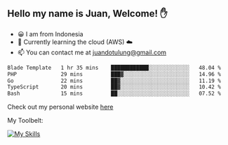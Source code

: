 ## Hello my name is Juan, Welcome! ✋

- 😀 I am from Indonesia
- 📖 Currently learning the cloud (AWS) ☁️
- 📫 You can contact me at juandotulung@gmail.com

<!--START_SECTION:waka-->

```txt
Blade Template   1 hr 35 mins    ████████████░░░░░░░░░░░░░   48.04 %
PHP              29 mins         ███▓░░░░░░░░░░░░░░░░░░░░░   14.96 %
Go               22 mins         ██▓░░░░░░░░░░░░░░░░░░░░░░   11.19 %
TypeScript       20 mins         ██▓░░░░░░░░░░░░░░░░░░░░░░   10.42 %
Bash             15 mins         ██░░░░░░░░░░░░░░░░░░░░░░░   07.52 %
```

<!--END_SECTION:waka-->

Check out my personal website [here](https://juanchristian.com)

My Toolbelt:

[![My Skills](https://skillicons.dev/icons?i=go,js,ts,nodejs,express,react,nextjs,vue,tailwind,vite,html,css,python,php,aws,bash,linux,postgres,mysql,redis,kafka,docker,vercel,netlify,vscode,figma)](https://skillicons.dev)

